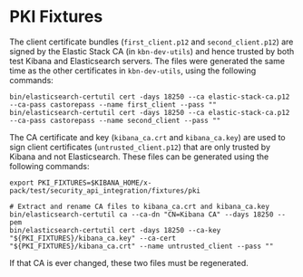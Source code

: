 # PKI Fixtures

The client certificate bundles (`first_client.p12` and `second_client.p12`) are signed by the Elastic Stack CA (in `kbn-dev-utils`)
and hence trusted by both test Kibana and Elasticsearch servers. The files were generated the same time as the other certificates 
in `kbn-dev-utils`, using the following commands:

```
bin/elasticsearch-certutil cert -days 18250 --ca elastic-stack-ca.p12 --ca-pass castorepass --name first_client --pass ""
bin/elasticsearch-certutil cert -days 18250 --ca elastic-stack-ca.p12 --ca-pass castorepass --name second_client --pass ""
```

The CA certificate and key (`kibana_ca.crt` and `kibana_ca.key`) are used to sign client certificates (`untrusted_client.p12`) that are only trusted
by Kibana and not Elasticsearch. These files can be generated using the following commands:
```
export PKI_FIXTURES=$KIBANA_HOME/x-pack/test/security_api_integration/fixtures/pki
  
# Extract and rename CA files to kibana_ca.crt and kibana_ca.key
bin/elasticsearch-certutil ca --ca-dn "CN=Kibana CA" --days 18250 --pem
bin/elasticsearch-certutil cert -days 18250 --ca-key "${PKI_FIXTURES}/kibana_ca.key" --ca-cert "${PKI_FIXTURES}/kibana_ca.crt" --name untrusted_client --pass ""
```

If that CA is ever changed, these two files must be regenerated.
